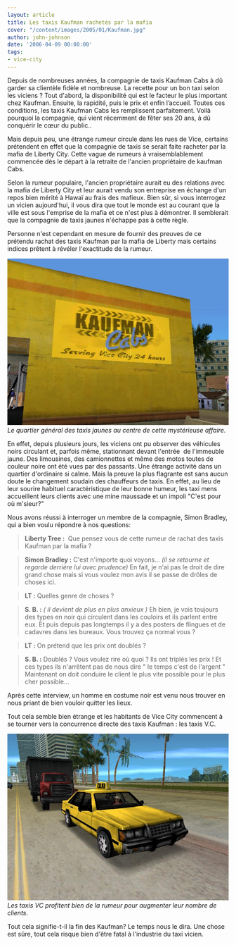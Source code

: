 ```yaml
---
layout: article
title: Les taxis Kaufman rachetés par la mafia
cover: "/content/images/2005/01/Kaufman.jpg"
author: john-johnson
date: '2006-04-09 00:00:00'
tags:
- vice-city
---
```


Depuis de nombreuses années, la compagnie de taxis Kaufman Cabs à dû garder sa clientèle fidèle et nombreuse. La recette pour un bon taxi selon les viciens ? Tout d'abord, la disponibilité qui est le facteur le plus important chez Kaufman. Ensuite, la rapidité, puis le prix et enfin l’accueil. Toutes ces conditions, les taxis Kaufman Cabs les remplissent parfaitement. Voilà pourquoi la compagnie, qui vient récemment de fêter ses 20 ans, à dû conquérir le cœur du public..

Mais depuis peu, une étrange rumeur circule dans les rues de Vice, certains prétendent en effet que la compagnie de taxis se serait faite racheter par la mafia de Liberty City. Cette vague de rumeurs à vraisemblablement commencée dès le départ à la retraite de l'ancien propriétaire de kaufman Cabs.

Selon la rumeur populaire, l'ancien propriétaire aurait eu des relations avec la mafia de Liberty City et leur aurait vendu son entreprise en échange d'un repos bien mérité à Hawaï au frais des mafieux. Bien sûr, si vous interrogez un vicien aujourd'hui, il vous dira que tout le monde est au courant que la ville est sous l'emprise de la mafia et ce n'est plus à démontrer. Il semblerait que la compagnie de taxis jaunes n'échappe pas à cette règle.

Personne n'est cependant en mesure de fournir des preuves de ce prétendu rachat des taxis Kaufman par la mafia de Liberty mais certains indices prêtent à révéler l'exactitude de la rumeur.

![Le quartier général des taxis jaunes au centre de cette mystérieuse affaire.](/content/images/2005/01/Kaufman.jpg)
_Le quartier général des taxis jaunes au centre de cette mystérieuse affaire._

En effet, depuis plusieurs jours, les viciens ont pu observer des véhicules noirs circulant et, parfois même, stationnant devant l'entrée&nbsp; de l'immeuble jaune. Des limousines, des camionnettes et même des motos toutes de couleur noire ont été vues par des passants. Une étrange activité dans un quartier d'ordinaire si calme. Mais la preuve la plus flagrante est sans aucun doute le changement soudain des chauffeurs de taxis. En effet, au lieu de leur sourire habituel caractéristique de leur bonne humeur, les taxi mens accueillent leurs clients avec une mine maussade et un impoli "C'est pour où m'sieur?"

Nous avons réussi à interroger un membre de la compagnie, Simon Bradley, qui a bien voulu répondre à nos questions:

> **Liberty Tree :** &nbsp;Que pensez vous de cette rumeur de rachat des taxis Kaufman par la mafia ?

> **Simon Bradley :** C'est n'importe quoi voyons... _(il se retourne et regarde derrière lui avec prudence)_ En fait, je n'ai pas le droit de dire grand chose mais si vous voulez mon avis il se passe de drôles de choses ici.

> **LT :** Quelles genre de choses ?

> **S. B. :** _( il devient de plus en plus anxieux )_ Eh bien, je vois toujours des types en noir qui circulent dans les couloirs et ils parlent entre eux. Et puis depuis pas longtemps il y a des posters de flingues et de cadavres dans les bureaux. Vous trouvez ça normal vous ?

> **LT :** On prétend que les prix ont doublés ?

> **S. B. :** Doublés ? Vous voulez rire où quoi ? Ils ont triplés les prix ! Et ces types ils n'arrêtent pas de nous dire " le temps c'est de l'argent " Maintenant on doit conduire le client le plus vite possible pour le plus cher possible...

Après cette interview, un homme en costume noir est venu nous trouver en nous priant de bien vouloir quitter les lieux.

Tout cela semble bien étrange et les habitants de Vice City commencent à se tourner vers la concurrence directe des taxis Kaufman : les taxis V.C.

![Les taxis VC profitent bien de la rumeur pour augmenter leur nombre de clients.](/content/images/2005/01/Taxi_VC.jpg)
_Les taxis VC profitent bien de la rumeur pour augmenter leur nombre de clients._

Tout cela signifie-t-il la fin des Kaufman? Le temps nous le dira. Une chose est sûre, tout cela risque bien d'être fatal à l'industrie du taxi vicien.

<!--kg-card-end: markdown-->
